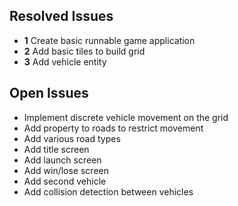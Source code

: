 ## Resolved Issues ##

- **1** Create basic runnable game application
- **2** Add basic tiles to build grid
- **3** Add vehicle entity

## Open Issues ##

- Implement discrete vehicle movement on the grid
- Add property to roads to restrict movement
- Add various road types
- Add title screen
- Add launch screen
- Add win/lose screen
- Add second vehicle
- Add collision detection between vehicles
